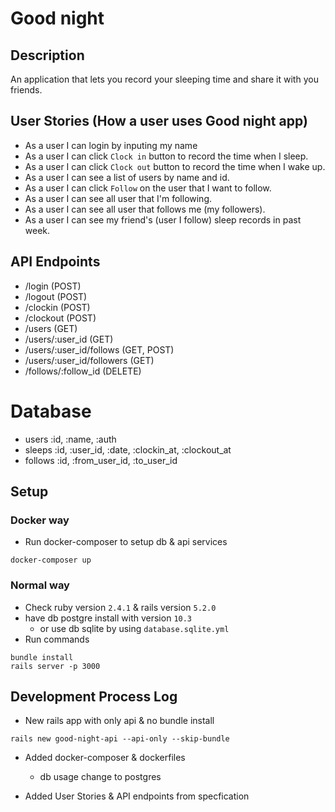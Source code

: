 # Good night

## Description
An application that lets you record your sleeping time and share it with you friends.

## User Stories (How a user uses Good night app)
* As a user I can login by inputing my name
* As a user I can click `Clock in` button to record the time when I sleep.
* As a user I can click `Clock out` button to record the time when I wake up.
* As a user I can see a list of users by name and id.
* As a user I can click `Follow` on the user that I want to follow.
* As a user I can see all user that I'm following.
* As a user I can see all user that follows me (my followers).
* As a user I can see my friend's (user I follow) sleep records in past week.

## API Endpoints
* /login (POST)
* /logout (POST)
* /clockin (POST)
* /clockout (POST)
* /users (GET)
* /users/:user_id (GET)
* /users/:user_id/follows (GET, POST)
* /users/:user_id/followers (GET)
* /follows/:follow_id (DELETE)

# Database
* users :id, :name, :auth
* sleeps :id, :user_id, :date, :clockin_at, :clockout_at
* follows :id, :from_user_id, :to_user_id

## Setup
### Docker way
* Run docker-composer to setup db & api services
```
docker-composer up
```

### Normal way
* Check ruby version `2.4.1` & rails version `5.2.0`
* have db postgre install with version `10.3`
    - or use db sqlite by using `database.sqlite.yml`
* Run commands
```
bundle install
rails server -p 3000
```

## Development Process Log
* New rails app with only api & no bundle install
```
rails new good-night-api --api-only --skip-bundle
```

* Added docker-composer & dockerfiles
    - db usage change to postgres

* Added User Stories & API endpoints from specfication

